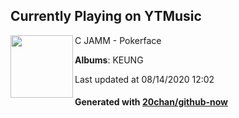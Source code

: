 ## Currently Playing on YTMusic

[<img align="left" width="100" src="https://lh3.googleusercontent.com/WQNIvC4Nis2klMH5EIGDjJGP06rTreadYPGPVwwqrgma4iO8TZmdaBWbTka5gXnipJT6HsXU9q5hSJw">](https://music.youtube.com/channel/UCvX__PSdlJZQcKqx3616Kaw)

C JAMM - Pokerface

**Albums**: KEUNG

Last updated at 08/14/2020 12:02

#### Generated with [20chan/github-now](https://github.com/20chan/github-now)


<!--
**20chan/20chan** is a ✨ _special_ ✨ repository because its `README.md` (this file) appears on your GitHub profile.

Here are some ideas to get you started:

- 🔭 I’m currently working on ...
- 🌱 I’m currently learning ...
- 👯 I’m looking to collaborate on ...
- 🤔 I’m looking for help with ...
- 💬 Ask me about ...
- 📫 How to reach me: ...
- 😄 Pronouns: ...
- ⚡ Fun fact: ...
-->
